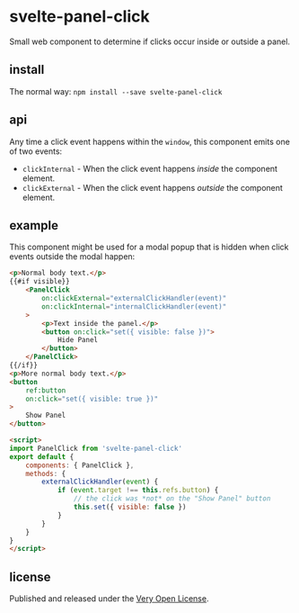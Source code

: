 # svelte-panel-click

Small web component to determine if clicks occur inside or outside a panel.

## install

The normal way: `npm install --save svelte-panel-click`

## api

Any time a click event happens within the `window`, this component
emits one of two events:

* `clickInternal` - When the click event happens *inside* the
	component element.
* `clickExternal` - When the click event happens *outside* the
	component element.

## example

This component might be used for a modal popup that is hidden
when click events outside the modal happen:

```html
<p>Normal body text.</p>
{{#if visible}}
	<PanelClick
		on:clickExternal="externalClickHandler(event)"
		on:clickInternal="internalClickHandler(event)"
	>
		<p>Text inside the panel.</p>
		<button on:click="set({ visible: false })">
			Hide Panel
		</button>
	</PanelClick>
{{/if}}
<p>More normal body text.</p>
<button
	ref:button
	on:click="set({ visible: true })"
>
	Show Panel
</button>

<script>
import PanelClick from 'svelte-panel-click'
export default {
	components: { PanelClick },
	methods: {
		externalClickHandler(event) {
			if (event.target !== this.refs.button) {
				// the click was *not* on the "Show Panel" button
				this.set({ visible: false })
			}
		}
	}
}
</script>
```

## license

Published and released under the [Very Open License](http://veryopenlicense.com).
